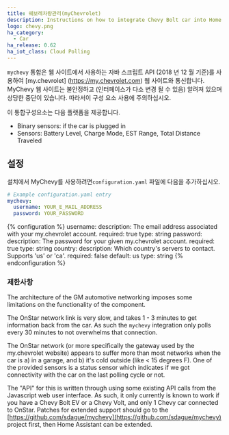 ```yaml
---
title: 쉐보레차량관리(myChevrolet)
description: Instructions on how to integrate Chevy Bolt car into Home Assistant.
logo: chevy.png
ha_category:
  - Car
ha_release: 0.62
ha_iot_class: Cloud Polling
---
```


`mychevy` 통합은 웹 사이트에서 사용하는 자바 스크립트 API (2018 년 12 월 기준)를 사용하여 [my.chevrolet] (https://my.chevrolet.com) 웹 사이트와 통신합니다. MyChevy 웹 사이트는 불안정하고 (인터페이스가 다소 변경 될 수 있음) 알려져 있으며 상당한 중단이 있습니다. 따라서이 구성 요소 사용에 주의하십시오.

이 통합구성요소는 다음 플랫폼을 제공합니다.

- Binary sensors: if the car is plugged in
- Sensors: Battery Level, Charge Mode, EST Range, Total Distance Traveled

## 설정

설치에서 MyChevy를 사용하려면`configuration.yaml` 파일에 다음을 추가하십시오.

```yaml
# Example configuration.yaml entry
mychevy:
  username: YOUR_E_MAIL_ADDRESS
  password: YOUR_PASSWORD
```

{% configuration %}
username:
  description: The email address associated with your my.chevrolet account.
  required: true
  type: string
password:
  description: The password for your given my.chevrolet account.
  required: true
  type: string
country:
  description: Which country's servers to contact. Supports 'us' or 'ca'.
  required: false
  default: us
  type: string
{% endconfiguration %}

### 제한사항

The architecture of the GM automotive networking imposes some limitations on the functionality of the component.

The OnStar network link is very slow, and takes 1 - 3 minutes to get information back from the car. As such the `mychevy` integration only polls every 30 minutes to not overwhelms that connection.

The OnStar network (or more specifically the gateway used by the my.chevrolet website) appears to suffer more than most networks when the car is a) in a garage, and b) it's cold outside (like < 15 degrees F). One of the provided sensors is a status sensor which indicates if we got connectivity with the car on the last polling cycle or not.

The "API" for this is written through using some existing API calls from the Javascript web user interface. As such, it only currently is known to work if you have a Chevy Bolt EV or a Chevy Volt, and only 1 Chevy car connected to OnStar. Patches for extended support should go to the [https://github.com/sdague/mychevy](https://github.com/sdague/mychevy) project first, then Home Assistant can be extended.
